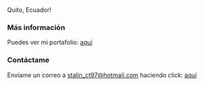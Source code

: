 
Quito, Ecuador!

### Más información

Puedes ver mi portafolio: [aquí](https://stalinct97.gitlab.io/stalin-landing-page/)

### Contáctame

Envíame un correo a stalin_ct97@hotmail.com haciendo click: [aquí](mailto:stalin_ct97@hotmail.com)
